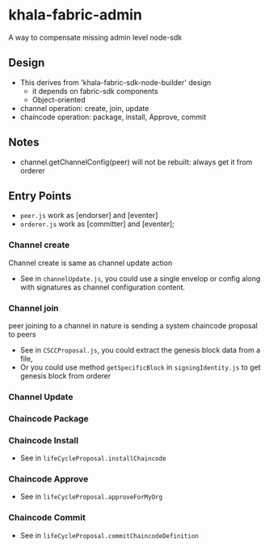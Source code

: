 # khala-fabric-admin
A way to compensate missing admin level node-sdk


## Design
- This derives from 'khala-fabric-sdk-node-builder' design
    - it depends on fabric-sdk components
    - Object-oriented
- channel operation: create, join, update
- chaincode operation: package, install, Approve, commit


## Notes
- channel.getChannelConfig(peer) will not be rebuilt: always get it from orderer

## Entry Points
- `peer.js` work as [endorser] and [eventer]
- `orderer.js` work as [committer] and [eventer];
		
### Channel create

Channel create is same as channel update action
- See in `channelUpdate.js`, you could use a single envelop or config along with signatures
    as channel configuration content. 


### Channel join
peer joining to a channel in nature is sending a system chaincode proposal to peers
- See in `CSCCProposal.js`, you could extract the genesis block data from a file,    
- Or you could use method `getSpecificBlock` in `signingIdentity.js` to get genesis block from orderer

### Channel Update


### Chaincode Package
   

### Chaincode Install
- See in `lifeCycleProposal.installChaincode`

### Chaincode Approve
- See in `lifeCycleProposal.approveForMyOrg`

### Chaincode Commit
- See in `lifeCycleProposal.commitChaincodeDefinition`